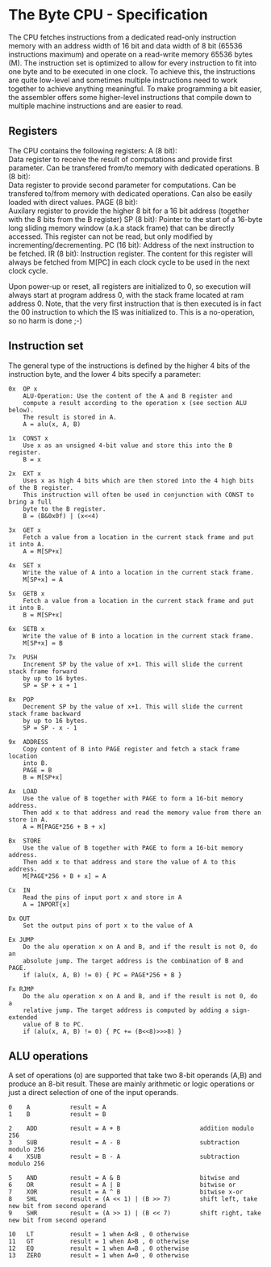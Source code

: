 # The Byte CPU - Specification

The CPU fetches instructions from a dedicated read-only instruction memory with an address
width of 16 bit and data width of 8 bit (65536 instructions maximum) and operate 
on a read-write memory 65536 bytes (M).
The instruction set is optimized to allow for every instruction to fit into one
byte and to be executed in one clock. To achieve this, the instructions are quite low-level
and sometimes multiple instructions need to work together to achieve anything meaningful.
To make programming a bit easier, the assembler offers some higher-level instructions
that compile down to multiple machine instructions and are easier to read.

## Registers

The CPU contains the following registers:
    A (8 bit):  
        Data register to receive the result of computations and provide first parameter.
        Can be transfered from/to memory with dedicated operations.
    B (8 bit):  
        Data register to provide second parameter for computations. Can be transfered
        to/from memory with dedicated operations. Can also be easily loaded with direct values.
    PAGE (8 bit):               
        Auxilary register to provide the higher 8 bit for a 16 bit address (together with the
        8 bits from the B register)
    SP (8 bit):
        Pointer to the start of a 16-byte long sliding memory window (a.k.a stack frame)
		that can be directly accessed.
		This register can not be read, but only modified by incrementing/decrementing.
    PC (16 bit):
        Address of the next instruction to be fetched.
    IR (8 bit):
        Instruction register. The content for this register will always be fetched
        from M[PC] in each clock cycle to be used in the next clock cycle.
		
Upon power-up or reset, all registers are initialized to 0, so execution will always start
at program address 0, with the stack frame located at ram address 0. Note, that the very first
instruction that is then executed is in fact the 00 instruction to which the IS was initialized to.
This is a no-operation, so no harm is done ;-)
		
## Instruction set

The general type of the instructions is defined by the higher 4 bits of the instruction byte, and
the lower 4 bits specify a parameter:

    0x  OP x
        ALU-Operation: Use the content of the A and B register and
        compute a result according to the operation x (see section ALU below).
        The result is stored in A.
        A = alu(x, A, B)

    1x  CONST x
        Use x as an unsigned 4-bit value and store this into the B register.            
        B = x
		
	2x  EXT x
        Uses x as high 4 bits which are then stored into the 4 high bits of the B register.
        This instruction will often be used in conjunction with CONST to bring a full 
        byte to the B register.
        B = (B&0x0f) | (x<<4)   
                              
    3x  GET x
        Fetch a value from a location in the current stack frame and put it into A.
        A = M[SP+x]
            
    4x  SET x
        Write the value of A into a location in the current stack frame.
        M[SP+x] = A

	5x  GETB x
        Fetch a value from a location in the current stack frame and put it into B.
        B = M[SP+x]
            
    6x  SETB x
        Write the value of B into a location in the current stack frame.
        M[SP+x] = B
		
    7x  PUSH
        Increment SP by the value of x+1. This will slide the current stack frame forward
		by up to 16 bytes.
		SP = SP + x + 1

	8x  POP
        Decrement SP by the value of x+1. This will slide the current stack frame backward
		by up to 16 bytes.
		SP = SP - x - 1
		
	9x  ADDRESS
		Copy content of B into PAGE register and fetch a stack frame location
		into B.
		PAGE = B
		B = M[SP+x]
	
	Ax  LOAD
		Use the value of B together with PAGE to form a 16-bit memory address.
		Then add x to that address and read the memory value from there an store in A.
		A = M[PAGE*256 + B + x]
		
	Bx 	STORE
		Use the value of B together with PAGE to form a 16-bit memory address.
		Then add x to that address and store the value of A to this address.
		M[PAGE*256 + B + x] = A
	
	Cx  IN 
		Read the pins of input port x and store in A
		A = INPORT{x]
		
	Dx OUT
		Set the output pins of port x to the value of A
		
	Ex JUMP
		Do the alu operation x on A and B, and if the result is not 0, do an 
		absolute jump. The target address is the combination of B and PAGE. 
		if (alu(x, A, B) != 0) { PC = PAGE*256 + B }
		
	Fx RJMP
		Do the alu operation x on A and B, and if the result is not 0, do a 
		relative jump. The target address is computed by adding a sign-extended
		value of B to PC. 
		if (alu(x, A, B) != 0) { PC += (B<<8)>>>8) }

		
## ALU operations
        
A set of operations (o) are supported that take two 8-bit operands (A,B) and produce an
8-bit result. These are mainly arithmetic or logic operations or just a 
direct selection of one of the input operands.

    0    A           result = A                          
	1    B           result = B
		 
    2    ADD         result = A + B                      addition modulo 256 
    3    SUB         result = A - B                      subtraction modulo 256
    4    XSUB        result = B - A                      subtraction modulo 256
	
    5    AND         result = A & B                      bitwise and
    6    OR          result = A | B                      bitwise or 
    7    XOR         result = A ^ B                      bitwise x-or
    8    SHL         result = (A << 1) | (B >> 7)        shift left, take new bit from second operand
    9    SHR         result = (A >> 1) | (B << 7)        shift right, take new bit from second operand

    10   LT          result = 1 when A<B , 0 otherwise
    11   GT          result = 1 when A>B , 0 otherwise
	12   EQ          result = 1 when A=B , 0 otherwise
	13   ZERO        result = 1 when A=0 , 0 otherwise
	
	